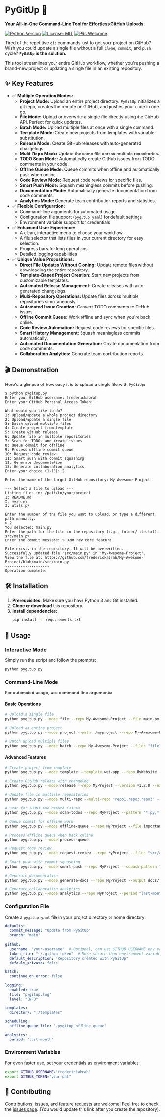 # PyGitUp 🚀

**Your All-in-One Command-Line Tool for Effortless GitHub Uploads.**

[![Python Version](https://img.shields.io/badge/python-3.6%2B-blue.svg)](https://www.python.org/downloads/)
[![License: MIT](https://img.shields.io/badge/License-MIT-yellow.svg)](https://opensource.org/licenses/MIT)
[![PRs Welcome](https://img.shields.io/badge/PRs-welcome-brightgreen.svg)](CONTRIBUTING.md)

Tired of the repetitive `git` commands just to get your project on GitHub? Wish you could update a single file without a full `clone`, `commit`, and `push` cycle? **`PyGitUp` is the solution.**

This tool streamlines your entire GitHub workflow, whether you're pushing a brand-new project or updating a single file in an existing repository.

## ✨ Key Features

-   ✅ **Multiple Operation Modes:**
    -   **Project Mode:** Upload an entire project directory. `PyGitUp` initializes a git repo, creates the remote on GitHub, and pushes your code in one go.
    -   **File Mode:** Upload or overwrite a single file directly using the GitHub API. Perfect for quick updates.
    -   **Batch Mode:** Upload multiple files at once with a single command.
    -   **Template Mode:** Create new projects from templates with variable substitution.
    -   **Release Mode:** Create GitHub releases with auto-generated changelogs.
    -   **Multi-Repo Mode:** Update the same file across multiple repositories.
    -   **TODO Scan Mode:** Automatically create GitHub issues from TODO comments in your code.
    -   **Offline Queue Mode:** Queue commits when offline and automatically push when online.
    -   **Code Review Mode:** Request code reviews for specific files.
    -   **Smart Push Mode:** Squash meaningless commits before pushing.
    -   **Documentation Mode:** Automatically generate documentation from code comments.
    -   **Analytics Mode:** Generate team contribution reports and statistics.
-   ✅ **Flexible Configuration:**
    -   Command-line arguments for automated usage
    -   Configuration file support (`pygitup.yaml`) for default settings
    -   Environment variable support for credentials
-   ✅ **Enhanced User Experience:**
    -   A clean, interactive menu to choose your workflow.
    -   A file selector that lists files in your current directory for easy selection.
    -   Progress bars for long operations
    -   Detailed logging capabilities
-   ✅ **Unique Value Propositions:**
    -   **Direct File Updates Without Cloning:** Update remote files without downloading the entire repository.
    -   **Template-Based Project Creation:** Start new projects from customizable templates.
    -   **Automated Release Management:** Create releases with auto-generated changelogs.
    -   **Multi-Repository Operations:** Update files across multiple repositories simultaneously.
    -   **Automated Issue Creation:** Convert TODO comments to GitHub issues.
    -   **Offline Commit Queue:** Work offline and sync when you're back online.
    -   **Code Review Automation:** Request code reviews for specific files.
    -   **Smart History Management:** Squash meaningless commits automatically.
    -   **Automated Documentation Generation:** Create documentation from code comments.
    -   **Collaboration Analytics:** Generate team contribution reports.

## 🎬 Demonstration

Here's a glimpse of how easy it is to upload a single file with `PyGitUp`:

```
$ python pygitup.py
Enter your GitHub username: frederickabrah
Enter your GitHub Personal Access Token:

What would you like to do?
1: Upload/update a whole project directory
2: Upload/update a single file
3: Batch upload multiple files
4: Create project from template
5: Create GitHub release
6: Update file in multiple repositories
7: Scan for TODOs and create issues
8: Queue commit for offline
9: Process offline commit queue
10: Request code review
11: Smart push with commit squashing
12: Generate documentation
13: Generate collaboration analytics
Enter your choice (1-13): 2

Enter the name of the target GitHub repository: My-Awesome-Project

--- Select a file to upload ---
Listing files in: /path/to/your/project
1: README.md
2: main.py
3: utils.py

Enter the number of the file you want to upload, or type a different path manually.
> 2
You selected: main.py
Enter the path for the file in the repository (e.g., folder/file.txt): src/main.py
Enter the commit message: ✨ Add new core feature

File exists in the repository. It will be overwritten.
Successfully updated file 'src/main.py' in 'My-Awesome-Project'.
View the file at: https://github.com/frederickabrah/My-Awesome-Project/blob/main/src/main.py
--------------------
Operation complete.
```

## 🛠️ Installation

1.  **Prerequisites:** Make sure you have Python 3 and Git installed.
2.  **Clone or download** this repository.
3.  **Install dependencies:**
    ```bash
    pip install -r requirements.txt
    ```

## 🚀 Usage

### Interactive Mode
Simply run the script and follow the prompts:
```bash
python pygitup.py
```

### Command-Line Mode
For automated usage, use command-line arguments:

#### Basic Operations
```bash
# Upload a single file
python pygitup.py --mode file --repo My-Awesome-Project --file main.py --path src/main.py --message "Update main module"

# Upload an entire project
python pygitup.py --mode project --path ./myproject --repo My-Awesome-Project --private

# Batch upload multiple files
python pygitup.py --mode batch --repo My-Awesome-Project --files "file1.py,file2.py,file3.py" --path src/
```

#### Advanced Features
```bash
# Create project from template
python pygitup.py --mode template --template web-app --repo MyWebsite --variables "PROJECT_NAME=MyWebsite,DESCRIPTION=My awesome website"

# Create GitHub release with changelog
python pygitup.py --mode release --repo MyProject --version v1.2.0 --name "Version 1.2.0" --generate-changelog

# Update file in multiple repositories
python pygitup.py --mode multi-repo --multi-repo "repo1,repo2,repo3" --file config.json --path configs/config.json --message "Update configuration"

# Scan for TODOs and create issues
python pygitup.py --mode scan-todos --repo MyProject --pattern "*.py,*.js" --assign "maintainer"

# Queue commit for offline work
python pygitup.py --mode offline-queue --repo MyProject --file important.py --message "Important update"

# Process offline queue when back online
python pygitup.py --mode process-queue

# Request code review
python pygitup.py --mode request-review --repo MyProject --files "src/auth.py,src/utils.py" --reviewers "alice,bob"

# Smart push with commit squashing
python pygitup.py --mode smart-push --repo MyProject --squash-pattern "typo,fix,update"

# Generate documentation
python pygitup.py --mode generate-docs --repo MyProject --output docs/

# Generate collaboration analytics
python pygitup.py --mode analytics --repo MyProject --period "last-month"
```

### Configuration File
Create a `pygitup.yaml` file in your project directory or home directory:
```yaml
defaults:
  commit_message: "Update from PyGitUp"
  branch: "main"
  
github:
  username: "your-username"  # Optional, can use GITHUB_USERNAME env var
  token_file: "~/.github-token"  # More secure than environment variables
  default_description: "Repository created with PyGitUp"
  default_private: false

batch:
  continue_on_error: false

logging:
  enabled: true
  file: "pygitup.log"
  level: "INFO"

templates:
  directory: "./templates"

scheduling:
  offline_queue_file: ".pygitup_offline_queue"

analytics:
  period: "last-month"
```

### Environment Variables
For even faster use, set your credentials as environment variables:
```bash
export GITHUB_USERNAME="frederickabrah"
export GITHUB_TOKEN="your-pat"
```

## 🤝 Contributing

Contributions, issues, and feature requests are welcome! Feel free to check the [issues page](https://github.com/frederickabrah/PyGitUp/issues). (You would update this link after you create the repository).